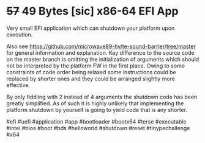 # ~~57~~ 49 Bytes [sic] x86-64 EFI App
Very small EFI application which can shutdown your platform upon execution.

Also see https://github.com/microwave89-hv/te-sound-barrier/tree/master for general information and explanation.
Key difference to the source code on the master branch is omitting the initialization of arguments which should not be interpreted by the platform FW in the first place. Owing to some constraints of code order being relaxed some instructions could be replaced by shorter ones and they could be arranged slightly more effective.

By only fiddling with 2 instead of 4 arguments the shutdown code has been greatly simplified. As of such it is highly unlikely that implementing the platform shutdown by yourself is going to yield code that is any shorter.

#efi #uefi #application #app #bootloader #bootx64 #terse #executable #intel #bios #boot #bds #helloworld #shutdown #reset #tinypechallenge #x64

